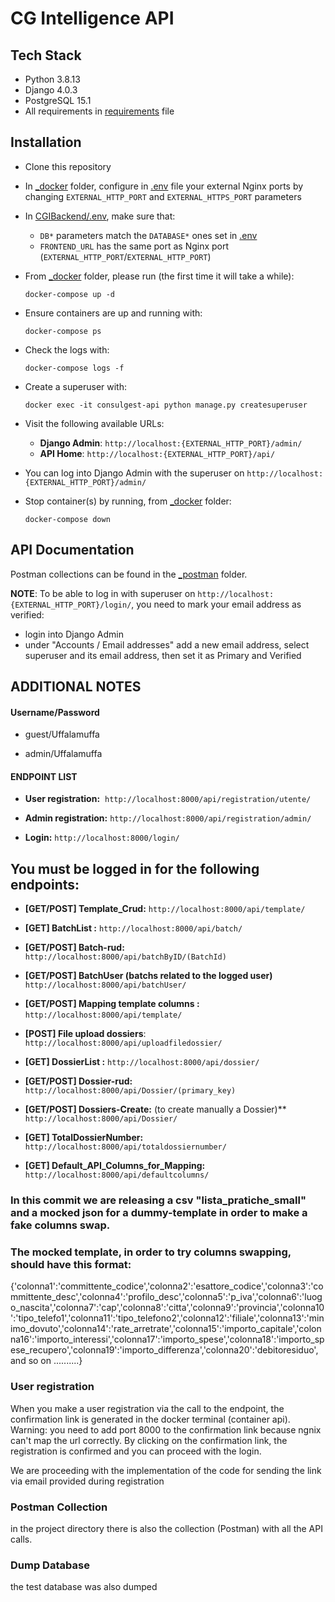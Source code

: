 # CG Intelligence API

## Tech Stack

* Python 3.8.13
* Django 4.0.3
* PostgreSQL 15.1
* All requirements in [requirements](requirements.txt) file

## Installation

* Clone this repository
* In [_docker](_docker) folder, configure in [.env](_docker/.env) file your external Nginx ports by changing `EXTERNAL_HTTP_PORT` and `EXTERNAL_HTTPS_PORT` parameters
* In [CGIBackend/.env](CGIBackend/.env), make sure that:

  - `DB*` parameters match the `DATABASE*` ones set in [.env](_docker/.env)
  - `FRONTEND_URL` has the same port as Nginx port (`EXTERNAL_HTTP_PORT`/`EXTERNAL_HTTP_PORT`)

* From [_docker](_docker) folder, please run (the first time it will take a while):

  ```shell
  docker-compose up -d
  ```

* Ensure containers are up and running with:

  ```shell
  docker-compose ps
  ```

* Check the logs with:

  ```shell
  docker-compose logs -f
  ```

* Create a superuser with:

  ```shell
  docker exec -it consulgest-api python manage.py createsuperuser
  ``` 

* Visit the following available URLs:

    * **Django Admin**: `http://localhost:{EXTERNAL_HTTP_PORT}/admin/`
    * **API Home**: `http://localhost:{EXTERNAL_HTTP_PORT}/api/`

* You can log into Django Admin with the superuser on `http://localhost:{EXTERNAL_HTTP_PORT}/admin/`

* Stop container(s) by running, from [_docker](_docker) folder:

  ```shell
  docker-compose down
  ```

## API Documentation

Postman collections can be found in the [_postman](_postman) folder.

**NOTE**: To be able to log in with superuser on `http://localhost:{EXTERNAL_HTTP_PORT}/login/`, you need to mark your email address as verified:

* login into Django Admin 
* under "Accounts / Email addresses" add a new email address, select superuser and its email address, then set it as Primary and Verified

## ADDITIONAL NOTES

#### Username/Password

  * guest/Uffalamuffa

  * admin/Uffalamuffa

#### ENDPOINT LIST

* **User registration:**  `http://localhost:8000/api/registration/utente/`

* **Admin registration:** `http://localhost:8000/api/registration/admin/`

* **Login:** `http://localhost:8000/login/` 

## You must be logged in for the following endpoints:

* **[GET/POST] Template_Crud:** `http://localhost:8000/api/template/`
 
* **[GET] BatchList :** `http://localhost:8000/api/batch/`

* **[GET/POST] Batch-rud:** `http://localhost:8000/api/batchByID/(BatchId)`

* **[GET/POST] BatchUser (batchs related to the logged user)** `http://localhost:8000/api/batchUser/`

* **[GET/POST] Mapping template columns :** `http://localhost:8000/api/template/` 

* **[POST] File upload dossiers**: `http://localhost:8000/api/uploadfiledossier/`

* **[GET] DossierList :** `http://localhost:8000/api/dossier/`

* **[GET/POST] Dossier-rud:** `http://localhost:8000/api/Dossier/(primary_key)`

* **[GET/POST] Dossiers-Create:** (to create manually a Dossier)** `http://localhost:8000/api/Dossier/`

* **[GET] TotalDossierNumber:** `http://localhost:8000/api/totaldossiernumber/`

* **[GET] Default_API_Columns_for_Mapping:** `http://localhost:8000/api/defaultcolumns/`




### In this commit we are releasing a csv "lista_pratiche_small" and a mocked json for a dummy-template in order to make a fake columns swap.

### The mocked template, in order to try columns swapping, should have this format:

{'colonna1':'committente_codice','colonna2':'esattore_codice','colonna3':'committente_desc','colonna4':'profilo_desc','colonna5':'p_iva','colonna6':'luogo_nascita','colonna7':'cap','colonna8':'citta','colonna9':'provincia','colonna10':'tipo_telefo1','colonna11':'tipo_telefono2','colonna12':'filiale','colonna13':'minimo_dovuto','colonna14':'rate_arretrate','colonna15':'importo_capitale','colonna16':'importo_interessi','colonna17':'importo_spese','colonna18':'importo_spese_recupero','colonna19':'importo_differenza','colonna20':'debitoresiduo', and so on ..........}


### User registration
When you make a user registration via the call to the endpoint, the confirmation link is generated in the docker terminal (container api).
Warning: you need to add port 8000 to the confirmation link because ngnix can't map the url correctly.
By clicking on the confirmation link, the registration is confirmed and you can proceed with the login.

We are proceeding with the implementation of the code for sending the link via email provided during registration


### Postman Collection
in the project directory there is also the collection (Postman) with all the API calls.


### Dump Database
the test database was also dumped
